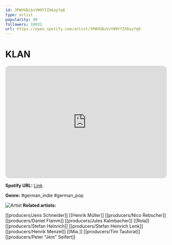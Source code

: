 ```yaml
---
id: 3PWVGBibvYW9YfZX6ayYq8
type: artist
popularity: 49
followers: 18932
url: https://open.spotify.com/artist/3PWVGBibvYW9YfZX6ayYq8
---
```

# KLAN

<iframe style="border-radius:12px" src="https://open.spotify.com/embed/artist/3PWVGBibvYW9YfZX6ayYq8" width="100%" height="352" frameBorder="0" allowfullscreen="" allow="autoplay; clipboard-write; encrypted-media; fullscreen; picture-in-picture" loading="lazy"></iframe>

**Spotify URL:** [Link](https://open.spotify.com/artist/3PWVGBibvYW9YfZX6ayYq8)

**Genre:**  #german_indie #german_pop

![Artist](https://i.scdn.co/image/ab6761610000e5eb697c14ef9903531e17b5c497)
**Related artists:**

[[producers/Jens Schneider]]
[[Henrik Müller]]
[[producers/Nico Rebscher]]
[[producers/Daniel Flamm]]
[[producers/Jules Kalmbacher]]
[[Rola]]
[[producers/Stefan Heinrich]]
[[producers/Stefan Heinrich Lenk]]
[[producers/Henrik Menzel]]
[[Mia.]]
[[producers/Tim Tautorat]]
[[producers/Peter "Jem" Seifert]]
